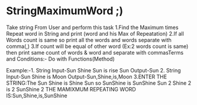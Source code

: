 # StringMaximumWord ;)

Take string From User and perform this task 1.Find the Maximum times Repeat word in 
String and print (word and his Max of Repeatation) 2.If all Words count is same so
print all the words and words separate with comma(,) 3.If count will be equal of other 
word (Ex:2 words count is same) then print same count of words & word and separate with 
commasTerms and Conditions:- Do with Functions(Method)

Example:-1.  String Input-Sun Shine Sun is rise Sun
                    Output-Sun
         2.  String Input-Sun Shine is Moon
                    Output-Sun,Shine,is,Moon
         3.ENTER THE STRING:The Sun Shine is Shine Sun so SunShine is SunShine
           Sun        2
           Shine      2
           is         2
           SunShine   2
           THE MAMIXMUM REPEATING WORD IS:Sun,Shine,is,SunShine
                  
          
